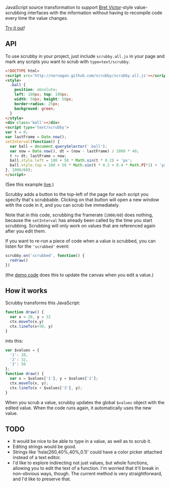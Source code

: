 JavaScript source transformation to support [Bret Victor](http://vimeo.com/36579366)-style value-scrubbing interfaces with the information without having to recompile code every time the value changes.

[Try it out](http://nornagon.github.com/scrubby)!

## API

To use scrubby in your project, just include `scrubby.all.js` in your page and
mark any scripts you want to scrub with `type=text/scrubby`.

```html
<!DOCTYPE html>
<script src='http://nornagon.github.com/scrubby/scrubby.all.js'></script>
<style>
  .ball {
    position: absolute;
    left: 100px; top: 100px;
    width: 50px; height: 50px;
    border-radius: 25px;
    background: green;
  }
</style>
<div class='ball'></div>
<script type='text/scrubby'>
var t = 0;
var lastFrame = Date.now();
setInterval(function() {
  var ball = document.querySelector('.ball');
  var now = Date.now(), dt = (now - lastFrame) / 1000 * 40;
  t += dt; lastFrame = now;
  ball.style.left = 100 + 50 * Math.sin(t * 0.2) + 'px';
  ball.style.top = 100 + 50 * Math.sin(t * 0.2 + 0.4 * Math.PI*2) + 'px';
}, 1000/60);
</script>
```

(See this example [live](http://nornagon.github.com/scrubby/example.html).)

Scrubby adds a button to the top-left of the page for each script you specify that's scrubbable. Clicking on that button will open a new window with the code in it, and you can scrub live immediately.

Note that in this code, scrubbing the framerate (`1000/60`) does nothing, because the `setInterval` has already been called by the time you start scrubbing. Scrubbing will only work on values that are referenced again after you edit them.

If you want to re-run a piece of code when a value is scrubbed, you can listen for the `'scrubbed'` event:

```javascript
scrubby.on('scrubbed', function() {
  redraw()
})
```

(the [demo code](http://nornagon.github.com/scrubby) does this to update the canvas when you edit a value.)

## How it works

Scrubby transforms this JavaScript:

```javascript
function draw() {
  var x = 20, y = 32
  ctx.moveTo(x,y)
  ctx.lineTo(x+50, y)
}
```

into this:

```javascript
var $values = {
  '1': 20,
  '2': 32,
  '3': 50
};
function draw() {
  var x = $values['1'], y = $values['2'];
  ctx.moveTo(x, y);
  ctx.lineTo(x + $values['3'], y);
}
```

When you scrub a value, scrubby updates the global `$values` object with the edited value. When the code runs again, it automatically uses the new value.

## TODO

- It would be nice to be able to type in a value, as well as to scrub it.
- Editing strings would be good.
- Strings like 'hsla(260,40%,40%,0.1)' could have a color picker attached instead of a text editor.
- I'd like to explore indirecting not just values, but whole functions, allowing you to edit the text of a function. I'm worried that it'll break in non-obvious ways, though. The current method is very straightforward, and I'd like to preserve that.